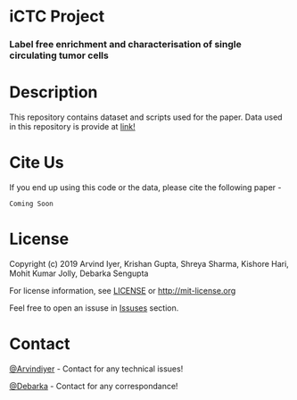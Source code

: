 # iCTC Project

### Label free enrichment and characterisation of single circulating tumor cells

# Description

This repository contains dataset and scripts used for the paper. Data used in this repository is provide at [link!](https://drive.google.com/drive/folders/1cjaZASvCA9cGcA73EvziyzGTERgC_GmS?usp=sharing) 

# Cite Us
If you end up using this code or the data, please cite the following paper - 
```
Coming Soon
```

# License 

Copyright (c) 2019 Arvind Iyer, Krishan Gupta, Shreya Sharma, Kishore Hari, Mohit Kumar Jolly, Debarka Sengupta

For license information, see [LICENSE](LICENSE) or http://mit-license.org

Feel free to open an issuse in [Issuses](https://github.com/Arvindiyer/iCTC_paper/issues) section. 

# Contact
[@Arvindiyer](http://arvindkiyer.com/) - Contact for any technical issues!

[@Debarka](https://www.debarka.com/) - Contact for any correspondance!
